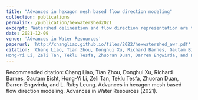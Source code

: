 ```yaml
---
title: "Advances in hexagon mesh based flow direction modeling"
collection: publications
permalink: /publication/hexwatershed2021
excerpt: 'Watershed delineation and flow direction representation are the foundations of streamflow routing in spatially distributed hydrologic modeling. A recent study showed that hexagon-based watershed discretization has several advantages compared to the traditional Cartesian (latitude-longitude) discretization, such as uniform connectivity and compatibility with other Earth system model components based on unstructured mesh systems (e.g., oceanic models). Despite these advantages, hexagon-based discretization has not been widely adopted by the current generation of hydrologic models. One major reason is that there is no existing model that can delineate hexagon-based watersheds while maintaining accurate representations of flow direction across various spatial resolutions. In this study, we explored approaches such as spatial resampling and hybrid breaching-filling stream burning techniques to improve watershed delineation and flow direction representation using a newly developed hexagonal mesh watershed delineation model (HexWatershed). We applied these improvements to the Columbia River basin and performed 16 simulations with different configurations. The results show that (1) spatial resampling modulates flow direction around headwaters and provides an opportunity to extract subgrid information; and (2) stream burning corrects the flow directions in mountainous areas with complex terrain features.'
date: 2021-12-09
venue: 'Advances in Water Resources'
paperurl: 'http://changliao.github.io/files/2022/hexwatershed_awr.pdf'
citation: 'Chang Liao, Tian Zhou, Donghui Xu, Richard Barnes, Gautam Bisht,
Hong-Yi Li, Zeli Tan, Teklu Tesfa, Zhuoran Duan, Darren Engwirda, and L. Ruby Leung. Advances in hexagon mesh based flow direction modeling. Advances in Water Resources (2021). https://doi.org/10.1016/j.advwatres.2021.104099'
---
```



Recommended citation: Chang Liao, Tian Zhou, Donghui Xu, Richard Barnes, Gautam Bisht,
Hong-Yi Li, Zeli Tan, Teklu Tesfa, Zhuoran Duan, Darren Engwirda, and L. Ruby Leung. Advances in hexagon mesh based flow direction modeling. Advances in Water Resources (2021).